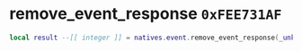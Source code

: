# remove_event_response `0xFEE731AF`

```lua
local result --[[ integer ]] = natives.event.remove_event_response(_unk0 --[[ integer ]], _unk1 --[[ integer ]], _unk2 --[[ integer ]])
```